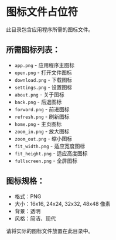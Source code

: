 # 图标文件占位符

此目录包含应用程序所需的图标文件。

## 所需图标列表：

- `app.png` - 应用程序主图标
- `open.png` - 打开文件图标
- `download.png` - 下载图标
- `settings.png` - 设置图标
- `about.png` - 关于图标
- `back.png` - 后退图标
- `forward.png` - 前进图标
- `refresh.png` - 刷新图标
- `home.png` - 主页图标
- `zoom_in.png` - 放大图标
- `zoom_out.png` - 缩小图标
- `fit_width.png` - 适应宽度图标
- `fit_height.png` - 适应高度图标
- `fullscreen.png` - 全屏图标

## 图标规格：

- 格式：PNG
- 大小：16x16, 24x24, 32x32, 48x48 像素
- 背景：透明
- 风格：简洁、现代

请将实际的图标文件放置在此目录中。
